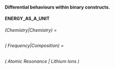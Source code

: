#### Differential behaviours within binary constructs.

#### ENERGY_AS_A_UNIT
###### (Chemistry|Chemistry) =
###### ( Frequency|Composition) = 
###### ( Atomic Resonance | Lithium Ions )
